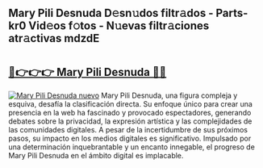 ## Mary Pili Desnuda D𝚎sn𝚞dos filtr𝚊dos - Parts-kr0 Vid𝚎os f𝚘tos - N𝚞evas filtr𝚊ciones atr𝚊ctivas mdzdE

# <h2><a href="http://mbdjoe.tromn.icu/?c=Mary+Pili+Desnuda">🔗👉👉👉 Mary Pili Desnuda 🔗🔗</a></h2>

[![Mary Pili Desnuda nuevo](https://i.imgur.com/pEAQMta.gif)](http://mbdjoe.tromn.icu/?c=Mary+Pili+Desnuda)
Mary Pili Desnuda, una figura compleja y esquiva, desafía la clasificación directa. Su enfoque único para crear una presencia en la web ha fascinado y provocado espectadores, generando debates sobre la privacidad, la expresión artística y las complejidades de las comunidades digitales. A pesar de la incertidumbre de sus próximos pasos, su impacto en los medios digitales es significativo. Impulsado por una determinación inquebrantable y un encanto innegable, el progreso de Mary Pili Desnuda en el ámbito digital es implacable.
